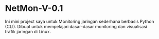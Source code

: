 # NetMon-V-0.1
Ini mini project saya untuk Monitoring jaringan sederhana berbasis Python (CLI).  Dibuat untuk mempelajari dasar-dasar monitoring dan visualisasi trafik jaringan di Linux.
